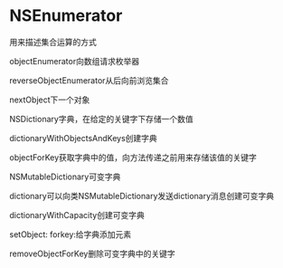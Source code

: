       

# NSEnumerator
用来描述集合运算的方式

objectEnumerator向数组请求枚举器

reverseObjectEnumerator从后向前浏览集合

nextObject下一个对象

NSDictionary字典，在给定的关键字下存储一个数值

dictionaryWithObjectsAndKeys创建字典

objectForKey获取字典中的值，向方法传递之前用来存储该值的关键字

NSMutableDictionary可变字典

dictionary可以向类NSMutableDictionary发送dictionary消息创建可变字典

dictionaryWithCapacity创建可变字典

setObject: forkey:给字典添加元素

removeObjectForKey删除可变字典中的关键字